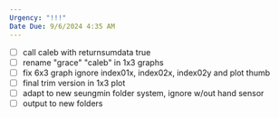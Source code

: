 ```yaml
---
Urgency: "!!!"
Date Due: 9/6/2024 4:35 AM
---
```

- [ ] call caleb with returnsumdata true
- [ ] rename "grace" "caleb" in 1x3 graphs
- [ ] fix 6x3 graph ignore index01x, index02x, index02y and plot thumb
- [ ] final trim version in 1x3 plot
- [ ] adapt to new seungmin folder system, ignore w/out hand sensor
- [ ] output to new folders
